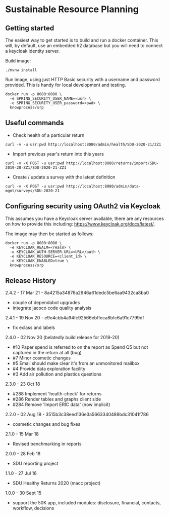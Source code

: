Sustainable Resource Planning
=============================

Getting started
---------------

The easiest way to get started is to build and run a docker container. This
will, by default, use an embedded h2 database but you will need to connect
a keycloak identity server.

Build image:

```
./mvnw install
```

Run image, using just HTTP Basic security with a username and password provided.
This is handy for local development and testing.

```
docker run -p 8080:8080 \
  -e SPRING_SECURITY_USER_NAME=<usr> \
  -e SPRING_SECURITY_USER_password=<pwd> \
  knowprocess/srp
```

Useful commands
---------------

- Check health of a particular return
  
 ```
 curl -v -u usr:pwd http://localhost:8080/admin/health/SDU-2020-21/ZZ1
 ```

- Import previous year's return into this years

 ```
 curl -v -X POST -u usr:pwd http://localhost:8080/returns/import/SDU-2019-20-ZZ1/SDU-2020-21-ZZ1
 ```

- Create / update a survey with the latest definition

 ```
 curl -v -X POST -u usr:pwd http://localhost:8080/admin/data-mgmt/surveys/SDU-2020-21
 ```

Configuring security using OAuth2 via Keycloak
----------------------------------------------

This assumes you have a Keycloak server available, there are any resources on
how to provide this including: https://www.keycloak.org/docs/latest/.

The image may then be started as follows:

```
docker run -p 8080:8080 \
  -e KEYCLOAK_REALM=<realm> \
  -e KEYCLOAK_AUTH-SERVER-URL=<URL>/auth \
  -e KEYCLOAK_RESOURCE=<client_id> \
  -e KEYCLOAK_ENABLED=true \
  knowprocess/srp
```

Release History
---------------

2.4.2 - 17 Mar 21 - 8a4215a34876a2946a61dedc5be6aa9432ca8ba0

  - couple of dependabot upgrades
  - integrate jacoco code quality analysis

2.4.1 - 19 Nov 20 - e9e4cbb4a94fc92566ebffeca8bfc6a91c7799df

  - fix eclass and labels

2.4.0 - 02 Nov 20 (belatedly build release for 2019-20)

  - #10 Paper spend is referred to on the report as Spend Q5 but not captured
      in the return at all (bug)
  - #7 Minor cosmetic changes
  - #5 Email should make clear it's from an unmonitored mailbox
  - #4 Provide data exploration facility
  - #3 Add air pollution and plastics questions

2.3.0 - 23 Oct 18

  - #288 Implement 'health-check' for returns
  - #286 Render tables and graphs client side
  - #284 Remove 'Import ERIC data' (now implicit)

2.2.0 - 02 Aug 18 - 3515b3c38eed136e3a5663340489bdc31041f786

  - cosmetic changes and bug fixes

2.1.0 - 15 Mar 18

  - Revised benchmarking in reports

2.0.0 - 28 Feb 18

  - SDU reporting project

1.1.0 - 27 Jul 16

  - SDU Healthy Returns 2020 (macc project)

1.0.0 - 30 Sept 15

  - support the 50K app, included modules: disclosure, financial, contacts, workflow, decisions
